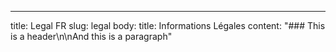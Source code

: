 ---
title: Legal FR
slug: legal
body:
  title: Informations Légales
  content: "### This is a header\n\nAnd this is a paragraph"